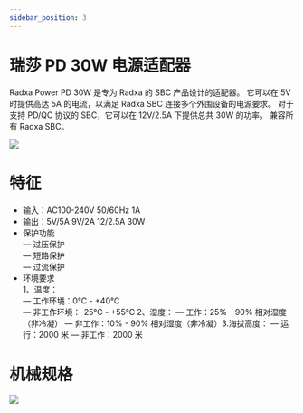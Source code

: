 ```yaml
---
sidebar_position: 3
---
```


# 瑞莎 PD 30W 电源适配器

Radxa Power PD 30W 是专为 Radxa 的 SBC 产品设计的适配器。 它可以在 5V 时提供高达 5A 的电流，以满足 Radxa SBC 连接多个外围设备的电源要求。 对于支持 PD/QC 协议的 SBC，它可以在 12V/2.5A 下提供总共 30W 的功率。 兼容所有 Radxa SBC。

![](/img/accessories/power-pd-30w-2.webp)

# 特征

- 输入：AC100-240V 50/60Hz 1A
- 输出：5V/5A 9V/2A 12/2.5A 30W
- 保护功能  
   — 过压保护  
   — 短路保护  
   — 过流保护
- 环境要求  
   1、温度：  
   — 工作环境：0℃ - +40℃  
   — 非工作环境：-25℃ - +55℃
  2、湿度：
  — 工作：25% - 90% 相对湿度（非冷凝）
  — 非工作：10% - 90% 相对湿度（非冷凝）3.海拔高度：
  — 运行：2000 米
  — 非工作：2000 米

# 机械规格

![](/img/accessories/power-pd-30w-mechanical.webp)
